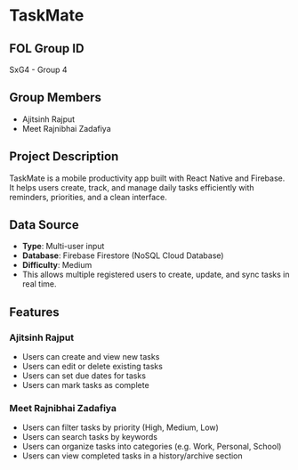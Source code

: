 # TaskMate

## FOL Group ID

SxG4 - Group 4

## Group Members

- Ajitsinh Rajput
- Meet Rajnibhai Zadafiya

## Project Description

TaskMate is a mobile productivity app built with React Native and Firebase.  
It helps users create, track, and manage daily tasks efficiently with reminders, priorities, and a clean interface.

## Data Source

- **Type**: Multi-user input
- **Database**: Firebase Firestore (NoSQL Cloud Database)
- **Difficulty**: Medium
- This allows multiple registered users to create, update, and sync tasks in real time.

## Features

### Ajitsinh Rajput

- Users can create and view new tasks
- Users can edit or delete existing tasks
- Users can set due dates for tasks
- Users can mark tasks as complete

### Meet Rajnibhai Zadafiya

- Users can filter tasks by priority (High, Medium, Low)
- Users can search tasks by keywords
- Users can organize tasks into categories (e.g. Work, Personal, School)
- Users can view completed tasks in a history/archive section
